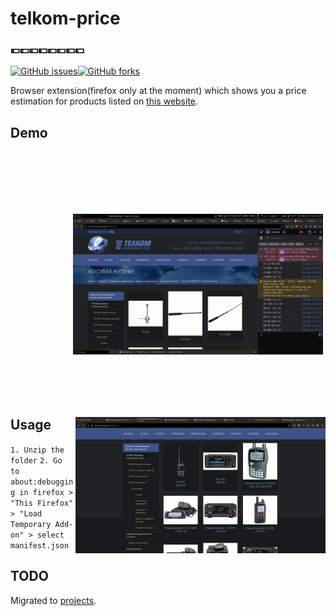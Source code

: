 # telkom-price
### 💶💷💴💵💶💷💴💵
[![GitHub issues](https://img.shields.io/github/issues/confestim/telkom-price?style=flat-square)](https://github.com/confestim/telkom-price/issues)[![GitHub forks](https://img.shields.io/github/forks/confestim/telkom-price?style=flat-square)](https://github.com/confestim/telkom-price/network)  
 

Browser extension(firefox only at the moment) which shows you a price estimation for products listed on [this website](http://telcom-eng.com/).

## Demo
<img src="demo/demo_1.png" width="400px" alt="1" style="float:left; padding: 100px"/><img src="demo/demo_2.png" width="400ox" alt="2" style="float:right"/>   

## Usage
`1. Unzip the folder`
`2. Go to about:debugging in firefox > "This Firefox" > "Load Temporary Add-on" > select manifest.json`
 
## TODO
Migrated to [projects](https://github.com/confestim/telkom-price/projects).
